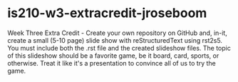 # is210-w3-extracredit-jroseboom
Week Three Extra Credit - Create your own repository on GitHub and, in-it, create a small (5-10 page) slide show with reStructuredText using rst2s5. You must include both the .rst file and the created slideshow files. The topic of this slideshow should be a favorite game, be it board, card, sports, or otherwise. Treat it like it's a presentation to convince all of us to try the game.
